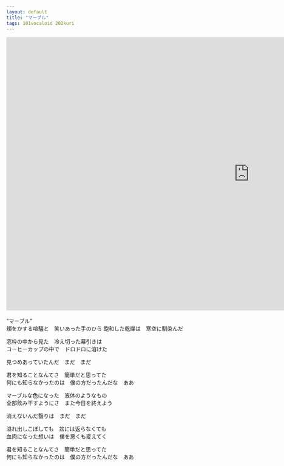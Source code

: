 ```yaml
---
layout: default
title: "マーブル"
tags: 101vocaloid 202kuri
---
```

<div class="movie-wrap">
<iframe width="1280" height="720" src="https://www.youtube.com/embed/yWmNKXN3Ivk" title="マーブル / 初音ミク" frameborder="0" allow="accelerometer; autoplay; clipboard-write; encrypted-media; gyroscope; picture-in-picture; web-share" allowfullscreen></iframe>
</div>
<br>
"マーブル"  
<br>
頬をかする喧騒と　笑いあった手のひら  
飽和した乾燥は　寒空に馴染んだ  

窓枠の中から見た　冷え切った幕引きは  
コーヒーカップの中で　ドロドロに溶けた  

見つめあっていたんだ　まだ　まだ  

君を知ることなんてさ　簡単だと思ってた  
何にも知らなかったのは　僕の方だったんだな　ああ  

マーブルな色になった　液体のようなもの  
全部飲み干すようにさ　また今日を終えよう  

消えないんだ翳りは　まだ　まだ  

溢れ出しこぼしても　盆には返らなくても  
血肉になった想いは　僕を悪くも変えてく  

君を知ることなんてさ　簡単だと思ってた  
何にも知らなかったのは　僕の方だったんだな　ああ  